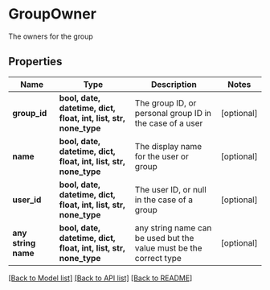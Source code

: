 # GroupOwner

The owners for the group

## Properties
Name | Type | Description | Notes
------------ | ------------- | ------------- | -------------
**group_id** | **bool, date, datetime, dict, float, int, list, str, none_type** | The group ID, or personal group ID in the case of a user | [optional] 
**name** | **bool, date, datetime, dict, float, int, list, str, none_type** | The display name for the user or group | [optional] 
**user_id** | **bool, date, datetime, dict, float, int, list, str, none_type** | The user ID, or null in the case of a group | [optional] 
**any string name** | **bool, date, datetime, dict, float, int, list, str, none_type** | any string name can be used but the value must be the correct type | [optional]

[[Back to Model list]](../README.md#documentation-for-models) [[Back to API list]](../README.md#documentation-for-api-endpoints) [[Back to README]](../README.md)


